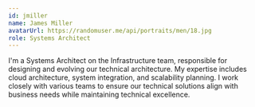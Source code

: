 ```yaml
---
id: jmiller
name: James Miller
avatarUrl: https://randomuser.me/api/portraits/men/18.jpg
role: Systems Architect
---
```


I'm a Systems Architect on the Infrastructure team, responsible for designing and evolving our technical architecture. My expertise includes cloud architecture, system integration, and scalability planning. I work closely with various teams to ensure our technical solutions align with business needs while maintaining technical excellence. 